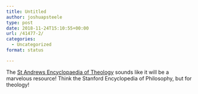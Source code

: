 ```yaml
---
title: Untitled
author: joshuapsteele
type: post
date: 2018-11-24T15:10:55+00:00
url: /41477-2/
categories:
  - Uncategorized
format: status

---
```

The [St Andrews Encyclopaedia of Theology][1] sounds like it will be a marvelous resource! Think the Stanford Encyclopedia of Philosophy, but for theology!

 [1]: http://saet.wp.st-andrews.ac.uk/